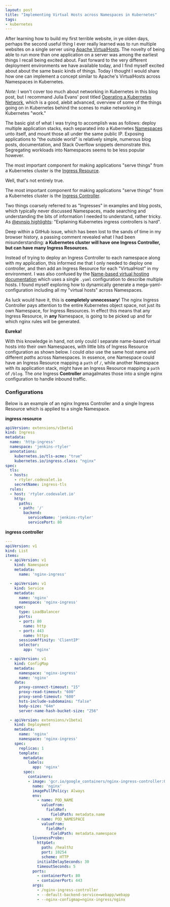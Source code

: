 ```yaml
---
layout: post
title: "Implementing Virtual Hosts across Namespaces in Kubernetes"
tags:
- kubernetes
---
```


After learning how to build my first terrible website, in ye olden days,
perhaps the second useful thing I ever really learned was to run multiple websites on
a single server using
[Apache VirtualHosts](https://httpd.apache.org/docs/current/vhosts/index.html).
The novelty of being able to run more than one application on a server was
among the earliest things I recall being excited about. Fast forward to
the very different deployment environments we have available today, and I find
myself excited about about the same basic kinds of things. Today I thought I
would share how one can implement a concept similar to Apache's VirtualHosts
across Namespaces in Kubernetes.


*Note:* I won't cover too much about networking in Kubernetes in this blog post, but I
recommand Julia Evans' post titled [Operating a Kubernetes Network](https://jvns.ca/blog/2017/10/10/operating-a-kubernetes-network/),
which is a good, alebit advanced, overview of some of the things going on in
Kubernetes behind the scenes to make networking in Kubernetes "work."


The basic gist of what I was trying to accomplish was as follows: deploy
multiple application stacks, each separated into a Kubernetes
[Namespaces](https://kubernetes.io/docs/concepts/overview/working-with-objects/namespaces/)
unto itself, and mount those all under the same public IP. Exposing
applications to "the outside world" is relatively simple, numerous blog posts,
documentation, and Stack Overflow snippets demonstrate this. Segregating
workloads into Namespaces seems to be less popular however.

The most important component for making applications "serve things" from a
Kubernetes cluster is the [Ingress
Resource](https://kubernetes.io/docs/concepts/services-networking/ingress/).

Well, that's not entirely true.

The most important component for making applications "serve things" from a
Kubernetes cluster is the [Ingress
Controller](https://kubernetes.io/docs/concepts/services-networking/ingress/#ingress-controllers).

Two things coarsely referred to as "Ingresses" in examples and blog posts,
which typically never discussed Namespaces, made searching and understanding
the bits of information I needed to understand, rather tricky. As [@evnsio
highlights](https://twitter.com/evnsio/status/928284557060780032): "Explaining
Kubernetes ingress controllers is hard".

Deep within a GitHub issue, which has been lost to the sands of time in my
browser history, a passing comment revealed what I had been misunderstanding:
**a Kubernetes cluster will have one Ingress Controller, but can have many
Ingress Resources.**

Instead of trying to deploy an Ingress Controller to each namespace along with
my application, this informed me that I only needed to deploy one controller,
and then add an Ingress Resource for each "VirtualHost" in my environment. I
was also confused by the [Name-based virtual hosting
documentation](https://kubernetes.io/docs/concepts/services-networking/ingress/#name-based-virtual-hosting)
which uses a single `.yaml` configuration to describe multiple hosts. I found
myself exploring how to dynamically generate a mega-yaml-configuration
including all my "virtual hosts" across Namespaces.

As luck would have it, this is **completely unnecessary**! The nginx Ingress
Controller pays attention to the entire Kubernetes object space, not just its
own Namespace, for Ingress Resources. In effect this means that any Ingress
Resource, in **any** Namespace, is going to be picked up and for which nginx rules
will be generated.


**Eureka!**


With this knowledge in hand, not only could I separate name-based virtual hosts
into their own Namespaces, with little bits of Ingress Resource configuration
as shown below. I could _also_ use the same host name and different
_paths_ across Namespaces. In essence, one Namespace could have an Ingress Resource
mapping a `path` of `/`, while another Namespace with its application stack,
might have an Ingress Resource mapping a `path` of `/blog`. The _one_ Ingress
**Controller** amagalmates those into a single nginx configuration to handle
inbound traffic.


### Configurations

Below is an example of an nginx Ingress Controller and a single Ingress
Resource which is applied to a single Namespace.

**ingress resource**

```yaml
apiVersion: extensions/v1beta1
kind: Ingress
metadata:
  name: 'http-ingress'
  namespace: 'jenkins-rtyler'
  annotations:
    kubernetes.io/tls-acme: "true"
    kubernetes.io/ingress.class: "nginx"
spec:
  tls:
  - hosts:
    - rtyler.codevalet.io
    secretName: ingress-tls
  rules:
  - host: 'rtyler.codevalet.io'
    http:
      paths:
      - path: '/'
        backend:
          serviceName: 'jenkins-rtyler'
          servicePort: 80
```


**ingress controller**

```yaml
---
apiVersion: v1
kind: List
items:
  - apiVersion: v1
    kind: Namespace
    metadata:
      name: 'nginx-ingress'

  - apiVersion: v1
    kind: Service
    metadata:
      name: 'nginx'
      namespace: 'nginx-ingress'
    spec:
      type: LoadBalancer
      ports:
      - port: 80
        name: http
      - port: 443
        name: https
      sessionAffinity: 'ClientIP'
      selector:
        app: 'nginx'

  - apiVersion: v1
    kind: ConfigMap
    metadata:
      namespace: 'nginx-ingress'
      name: 'nginx'
    data:
      proxy-connect-timeout: "15"
      proxy-read-timeout: "600"
      proxy-send-timeout: "600"
      hsts-include-subdomains: "false"
      body-size: "64m"
      server-name-hash-bucket-size: "256"

  - apiVersion: extensions/v1beta1
    kind: Deployment
    metadata:
      name: 'nginx'
      namespace: 'nginx-ingress'
    spec:
      replicas: 1
      template:
        metadata:
          labels:
            app: 'nginx'
        spec:
          containers:
          - image: 'gcr.io/google_containers/nginx-ingress-controller:0.8.3'
            name: 'nginx'
            imagePullPolicy: Always
            env:
              - name: POD_NAME
                valueFrom:
                  fieldRef:
                    fieldPath: metadata.name
              - name: POD_NAMESPACE
                valueFrom:
                  fieldRef:
                    fieldPath: metadata.namespace
            livenessProbe:
              httpGet:
                path: /healthz
                port: 10254
                scheme: HTTP
              initialDelaySeconds: 30
              timeoutSeconds: 5
            ports:
              - containerPort: 80
              - containerPort: 443
            args:
              - /nginx-ingress-controller
              - --default-backend-service=webapp/webapp
              - --nginx-configmap=nginx-ingress/nginx
```
